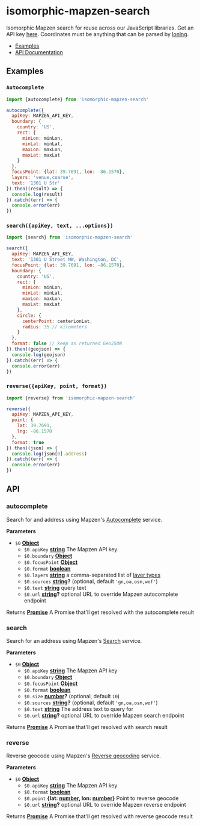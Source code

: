 # isomorphic-mapzen-search

Isomorphic Mapzen search for reuse across our JavaScript libraries. Get an API key [here](https://mapzen.com/developers). Coordinates must be anything that can be parsed by [lonlng](https://github.com/conveyal/lonlng).

-   [Examples](#examples)
-   [API Documentation](#api)

## Examples

### `Autocomplete`

```js
import {autocomplete} from 'isomorphic-mapzen-search'

autocomplete({
  apiKey: MAPZEN_API_KEY,
  boundary: {
    country: 'US',
    rect: {
      minLon: minLon,
      minLat: minLat,
      maxLon: maxLon,
      maxLat: maxLat
    }
  },
  focusPoint: {lat: 39.7691, lon: -86.1570},
  layers: 'venue,coarse',
  text: '1301 U Str'
}).then((result) => {
  console.log(result)
}).catch((err) => {
  console.error(err)
})
```

### `search({apiKey, text, ...options})`

```js
import {search} from 'isomorphic-mapzen-search'

search({
  apiKey: MAPZEN_API_KEY,
  text: '1301 U Street NW, Washington, DC',
  focusPoint: {lat: 39.7691, lon: -86.1570},
  boundary: {
    country: 'US',
    rect: {
      minLon: minLon,
      minLat: minLat,
      maxLon: maxLon,
      maxLat: maxLat
    },
    circle: {
      centerPoint: centerLonLat,
      radius: 35 // kilometers
    }
  },
  format: false // keep as returned GeoJSON
}).then((geojson) => {
  console.log(geojson)
}).catch((err) => {
  console.error(err)
})
```

### `reverse({apiKey, point, format})`

```js
import {reverse} from 'isomorphic-mapzen-search'

reverse({
  apiKey: MAPZEN_API_KEY,
  point: {
    lat: 39.7691,
    lng: -86.1570
  },
  format: true
}).then((json) => {
  console.log(json[0].address)
}).catch((err) => {
  console.error(err)
})
```

## API

<!-- Generated by documentation.js. Update this documentation by updating the source code. -->

### autocomplete

Search for and address using
Mapzen's [Autocomplete](https://mapzen.com/documentation/search/autocomplete/)
service.

**Parameters**

-   `$0` **[Object](https://developer.mozilla.org/en-US/docs/Web/JavaScript/Reference/Global_Objects/Object)** 
    -   `$0.apiKey` **[string](https://developer.mozilla.org/en-US/docs/Web/JavaScript/Reference/Global_Objects/String)** The Mapzen API key
    -   `$0.boundary` **[Object](https://developer.mozilla.org/en-US/docs/Web/JavaScript/Reference/Global_Objects/Object)** 
    -   `$0.focusPoint` **[Object](https://developer.mozilla.org/en-US/docs/Web/JavaScript/Reference/Global_Objects/Object)** 
    -   `$0.format` **[boolean](https://developer.mozilla.org/en-US/docs/Web/JavaScript/Reference/Global_Objects/Boolean)** 
    -   `$0.layers` **[string](https://developer.mozilla.org/en-US/docs/Web/JavaScript/Reference/Global_Objects/String)** a comma-separated list of
          [layer types](https://mapzen.com/documentation/search/autocomplete/#layers)
    -   `$0.sources` **[string](https://developer.mozilla.org/en-US/docs/Web/JavaScript/Reference/Global_Objects/String)?**  (optional, default `'gn,oa,osm,wof'`)
    -   `$0.text` **[string](https://developer.mozilla.org/en-US/docs/Web/JavaScript/Reference/Global_Objects/String)** query text
    -   `$0.url` **[string](https://developer.mozilla.org/en-US/docs/Web/JavaScript/Reference/Global_Objects/String)?** optional URL to override Mapzen autocomplete endpoint

Returns **[Promise](https://developer.mozilla.org/en-US/docs/Web/JavaScript/Reference/Global_Objects/Promise)** A Promise that'll get resolved with the autocomplete result

### search

Search for an address using
Mapzen's [Search](https://mapzen.com/documentation/search/search/)
service.

**Parameters**

-   `$0` **[Object](https://developer.mozilla.org/en-US/docs/Web/JavaScript/Reference/Global_Objects/Object)** 
    -   `$0.apiKey` **[string](https://developer.mozilla.org/en-US/docs/Web/JavaScript/Reference/Global_Objects/String)** The Mapzen API key
    -   `$0.boundary` **[Object](https://developer.mozilla.org/en-US/docs/Web/JavaScript/Reference/Global_Objects/Object)** 
    -   `$0.focusPoint` **[Object](https://developer.mozilla.org/en-US/docs/Web/JavaScript/Reference/Global_Objects/Object)** 
    -   `$0.format` **[boolean](https://developer.mozilla.org/en-US/docs/Web/JavaScript/Reference/Global_Objects/Boolean)** 
    -   `$0.size` **[number](https://developer.mozilla.org/en-US/docs/Web/JavaScript/Reference/Global_Objects/Number)?**  (optional, default `10`)
    -   `$0.sources` **[string](https://developer.mozilla.org/en-US/docs/Web/JavaScript/Reference/Global_Objects/String)?**  (optional, default `'gn,oa,osm,wof'`)
    -   `$0.text` **[string](https://developer.mozilla.org/en-US/docs/Web/JavaScript/Reference/Global_Objects/String)** The address text to query for
    -   `$0.url` **[string](https://developer.mozilla.org/en-US/docs/Web/JavaScript/Reference/Global_Objects/String)?** optional URL to override Mapzen search endpoint

Returns **[Promise](https://developer.mozilla.org/en-US/docs/Web/JavaScript/Reference/Global_Objects/Promise)** A Promise that'll get resolved with search result

### reverse

Reverse geocode using
Mapzen's [Reverse geocoding](https://mapzen.com/documentation/search/reverse/)
service.

**Parameters**

-   `$0` **[Object](https://developer.mozilla.org/en-US/docs/Web/JavaScript/Reference/Global_Objects/Object)** 
    -   `$0.apiKey` **[string](https://developer.mozilla.org/en-US/docs/Web/JavaScript/Reference/Global_Objects/String)** The Mapzen API key
    -   `$0.format` **[boolean](https://developer.mozilla.org/en-US/docs/Web/JavaScript/Reference/Global_Objects/Boolean)** 
    -   `$0.point` **{lat: [number](https://developer.mozilla.org/en-US/docs/Web/JavaScript/Reference/Global_Objects/Number), lon: [number](https://developer.mozilla.org/en-US/docs/Web/JavaScript/Reference/Global_Objects/Number)}** Point to reverse geocode
    -   `$0.url` **[string](https://developer.mozilla.org/en-US/docs/Web/JavaScript/Reference/Global_Objects/String)?** optional URL to override Mapzen reverse endpoint

Returns **[Promise](https://developer.mozilla.org/en-US/docs/Web/JavaScript/Reference/Global_Objects/Promise)** A Promise that'll get resolved with reverse geocode result
